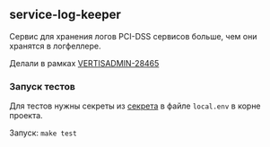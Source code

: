 ## service-log-keeper

Сервис для хранения логов PCI-DSS сервисов больше, чем они хранятся в логфеллере.

Делали в рамках [VERTISADMIN-28465](https://st.yandex-team.ru/VERTISADMIN-28465)

### Запуск тестов

Для тестов нужны секреты из [секрета](https://yav.yandex-team.ru/secret/sec-01g8x46x2pxwqt834e899xcsyz) в файле `local.env` в корне проекта.

Запуск:
```make test```
